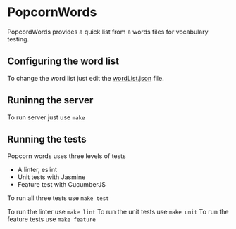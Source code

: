 # PopcornWords

PopcordWords provides a quick list from a words files for vocabulary testing.

## Configuring the word list
To change the word list just edit the [wordList.json](config/wordList.json) file.

## Runinng the server
To run server just use ``make``

## Running the tests
Popcorn words uses three levels of tests

* A linter, eslint 
* Unit tests with Jasmine
* Feature test with CucumberJS

To run all three tests use ``make test``

To run the linter use ``make lint``
To run the unit tests use ``make unit``
To run the feature tests use ``make feature``